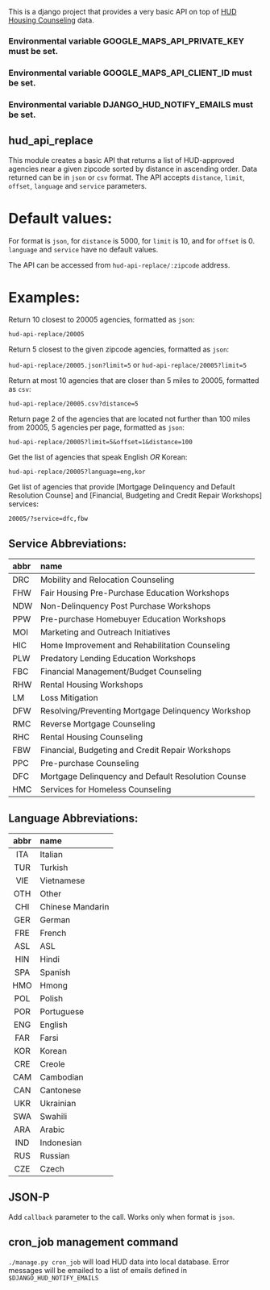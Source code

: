 This is a django project that provides a very basic API on top of [HUD Housing Counseling](http://portal.hud.gov/hudportal/HUD?src=/program_offices/housing/sfh/hcc)
 data.

### Environmental variable GOOGLE_MAPS_API_PRIVATE_KEY must be set.

### Environmental variable GOOGLE_MAPS_API_CLIENT_ID must be set.

### Environmental variable DJANGO_HUD_NOTIFY_EMAILS must be set.

## hud_api_replace

This module creates a basic API that returns a list of HUD-approved agencies near a given zipcode sorted by
distance in ascending order. Data returned can be in `json` or `csv` format. The API accepts `distance`, `limit`,
`offset`, `language` and `service` parameters.

# Default values:

For format is `json`, for `distance` is 5000, for `limit` is 10, and for `offset` is 0. `language` and `service`
have no default values.

The API can be accessed from `hud-api-replace/:zipcode` address.

# Examples:

Return 10 closest to 20005 agencies, formatted as `json`:

`hud-api-replace/20005`

Return 5 closest to the given zipcode agencies, formatted as `json`:

`hud-api-replace/20005.json?limit=5` or `hud-api-replace/20005?limit=5`

Return at most 10 agencies that are closer than 5 miles to 20005, formatted as `csv`:

`hud-api-replace/20005.csv?distance=5`

Return page 2 of the agencies that are located not further than 100 miles from 20005, 5 agencies per page,
formatted as `json`:

`hud-api-replace/20005?limit=5&offset=1&distance=100`

Get the list of agencies that speak English *OR* Korean:

`hud-api-replace/20005?language=eng,kor`

Get list of agencies that provide [Mortgage Delinquency and Default Resolution Counse] and [Financial, Budgeting
and Credit Repair Workshops] services:

`20005/?service=dfc,fbw`

## Service Abbreviations:

| abbr | name                                               |
|:---- |:-------------------------------------------------- |
| DRC  | Mobility and Relocation Counseling                 |
| FHW  | Fair Housing Pre-Purchase Education Workshops      |
| NDW  | Non-Delinquency Post Purchase Workshops            |
| PPW  | Pre-purchase Homebuyer Education Workshops         |
| MOI  | Marketing and Outreach Initiatives                 |
| HIC  | Home Improvement and Rehabilitation Counseling     |
| PLW  | Predatory Lending Education Workshops              |
| FBC  | Financial Management/Budget Counseling             |
| RHW  | Rental Housing Workshops                           |
| LM   | Loss Mitigation                                    |
| DFW  | Resolving/Preventing Mortgage Delinquency Workshop |
| RMC  | Reverse Mortgage Counseling                        |
| RHC  | Rental Housing Counseling                          |
| FBW  | Financial, Budgeting and Credit Repair Workshops   |
| PPC  | Pre-purchase Counseling                            |
| DFC  | Mortgage Delinquency and Default Resolution Counse |
| HMC  | Services for Homeless Counseling                   |

## Language Abbreviations:

| abbr | name             |
|:----:|:---------------- |
| ITA  | Italian          |
| TUR  | Turkish          |
| VIE  | Vietnamese       |
| OTH  | Other            |
| CHI  | Chinese Mandarin |
| GER  | German           |
| FRE  | French           |
| ASL  | ASL              |
| HIN  | Hindi            |
| SPA  | Spanish          |
| HMO  | Hmong            |
| POL  | Polish           |
| POR  | Portuguese       |
| ENG  | English          |
| FAR  | Farsi            |
| KOR  | Korean           |
| CRE  | Creole           |
| CAM  | Cambodian        |
| CAN  | Cantonese        |
| UKR  | Ukrainian        |
| SWA  | Swahili          |
| ARA  | Arabic           |
| IND  | Indonesian       |
| RUS  | Russian          |
| CZE  | Czech            |

## JSON-P

Add `callback` parameter to the call. Works only when format is `json`.

## cron_job management command

`./manage.py cron_job` will load HUD data into local database. Error messages will be emailed to a list of emails
defined in `$DJANGO_HUD_NOTIFY_EMAILS`
